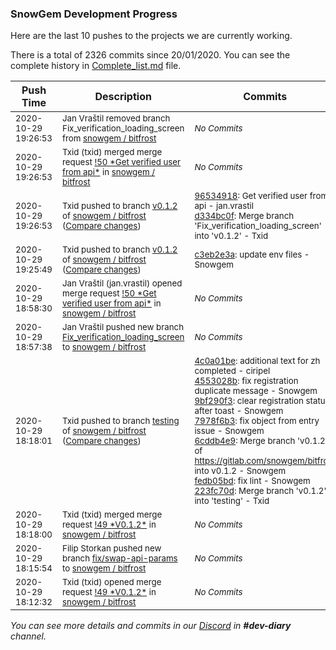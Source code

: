 
### SnowGem Development Progress

Here are the last 10 pushes to the projects we are currently working.

There is a total of 2326 commits since 20/01/2020. You can see the complete history in
 [Complete_list.md](Complete_list.md) file.

| Push Time | Description | Commits |
| --- | --- | --- |
| <sub>2020-10-29 19:26:53</sub> | <sub>Jan Vraštil removed branch Fix_verification_loading_screen from [snowgem / bitfrost](https://gitlab.com/snowgem/bitfrost)</sub> | <sub>_No Commits_</sub> |
| <sub>2020-10-29 19:26:53</sub> | <sub>Txid (txid) merged merge request [\!50 \*Get verified user from api\*](https://gitlab.com/snowgem/bitfrost/-/merge_requests/50) in [snowgem / bitfrost](https://gitlab.com/snowgem/bitfrost)</sub> | <sub>_No Commits_</sub> |
| <sub>2020-10-29 19:26:53</sub> | <sub>Txid pushed to branch [v0\.1\.2](https://gitlab.com/snowgem/bitfrost/commits/v0.1.2) of [snowgem / bitfrost](https://gitlab.com/snowgem/bitfrost) ([Compare changes](https://gitlab.com/snowgem/bitfrost/compare/c3eb2e3ab6c535132972580015e8cd4864e3e1d8...d334bc0f0f159a00594a510f683c9e20eda23666))</sub> | <sub>[96534918](https://gitlab.com/snowgem/bitfrost/-/commit/965349188ba0aa949d2d3e939f48059b9c3ff3dd): Get verified user from api - jan.vrastil<br>[d334bc0f](https://gitlab.com/snowgem/bitfrost/-/commit/d334bc0f0f159a00594a510f683c9e20eda23666): Merge branch 'Fix_verification_loading_screen' into 'v0.1.2' - Txid</sub> |
| <sub>2020-10-29 19:25:49</sub> | <sub>Txid pushed to branch [v0\.1\.2](https://gitlab.com/snowgem/bitfrost/commits/v0.1.2) of [snowgem / bitfrost](https://gitlab.com/snowgem/bitfrost) ([Compare changes](https://gitlab.com/snowgem/bitfrost/compare/fedb05bd1f7276e58b59354c8c6dada437b4cc4e...c3eb2e3ab6c535132972580015e8cd4864e3e1d8))</sub> | <sub>[c3eb2e3a](https://gitlab.com/snowgem/bitfrost/-/commit/c3eb2e3ab6c535132972580015e8cd4864e3e1d8): update env files - Snowgem</sub> |
| <sub>2020-10-29 18:58:30</sub> | <sub>Jan Vraštil (jan.vrastil) opened merge request [\!50 \*Get verified user from api\*](https://gitlab.com/snowgem/bitfrost/-/merge_requests/50) in [snowgem / bitfrost](https://gitlab.com/snowgem/bitfrost)</sub> | <sub>_No Commits_</sub> |
| <sub>2020-10-29 18:57:38</sub> | <sub>Jan Vraštil pushed new branch [Fix\_verification\_loading\_screen](https://gitlab.com/snowgem/bitfrost/commits/Fix_verification_loading_screen) to [snowgem / bitfrost](https://gitlab.com/snowgem/bitfrost)</sub> | <sub>_No Commits_</sub> |
| <sub>2020-10-29 18:18:01</sub> | <sub>Txid pushed to branch [testing](https://gitlab.com/snowgem/bitfrost/commits/testing) of [snowgem / bitfrost](https://gitlab.com/snowgem/bitfrost) ([Compare changes](https://gitlab.com/snowgem/bitfrost/compare/e0e53b2027bc46f6a2b97e0b9c0527cd37d23ee4...223fc70d67d4a1dc8849f0dc6323d7d72acc3e80))</sub> | <sub>[4c0a01be](https://gitlab.com/snowgem/bitfrost/-/commit/4c0a01be3a22639a454ed2ec1def938c9e4caf0d): additional text for zh completed - ciripel<br>[4553028b](https://gitlab.com/snowgem/bitfrost/-/commit/4553028b957651e0bb8b12fa312d9c82c176d06f): fix registration duplicate message - Snowgem<br>[9bf290f3](https://gitlab.com/snowgem/bitfrost/-/commit/9bf290f361281d82295991d7fd920f31e60c03c0): clear registration status after toast - Snowgem<br>[7978f6b3](https://gitlab.com/snowgem/bitfrost/-/commit/7978f6b3b22e1dd40a53a0c5e26ff21dd4996022): fix object from entry issue - Snowgem<br>[6cddb4e9](https://gitlab.com/snowgem/bitfrost/-/commit/6cddb4e94a513a716667a96ec8e99cd0dad04e88): Merge branch 'v0.1.2' of https://gitlab.com/snowgem/bitfrost into v0.1.2 - Snowgem<br>[fedb05bd](https://gitlab.com/snowgem/bitfrost/-/commit/fedb05bd1f7276e58b59354c8c6dada437b4cc4e): fix lint - Snowgem<br>[223fc70d](https://gitlab.com/snowgem/bitfrost/-/commit/223fc70d67d4a1dc8849f0dc6323d7d72acc3e80): Merge branch 'v0.1.2' into 'testing' - Txid</sub> |
| <sub>2020-10-29 18:18:00</sub> | <sub>Txid (txid) merged merge request [\!49 \*V0\.1\.2\*](https://gitlab.com/snowgem/bitfrost/-/merge_requests/49) in [snowgem / bitfrost](https://gitlab.com/snowgem/bitfrost)</sub> | <sub>_No Commits_</sub> |
| <sub>2020-10-29 18:15:54</sub> | <sub>Filip Storkan pushed new branch [fix/swap\-api\-params](https://gitlab.com/snowgem/bitfrost/commits/fix/swap-api-params) to [snowgem / bitfrost](https://gitlab.com/snowgem/bitfrost)</sub> | <sub>_No Commits_</sub> |
| <sub>2020-10-29 18:12:32</sub> | <sub>Txid (txid) opened merge request [\!49 \*V0\.1\.2\*](https://gitlab.com/snowgem/bitfrost/-/merge_requests/49) in [snowgem / bitfrost](https://gitlab.com/snowgem/bitfrost)</sub> | <sub>_No Commits_</sub> |

_You can see more details and commits in our [Discord](https://discord.gg/zumGnbg) in **#dev-diary** channel._
